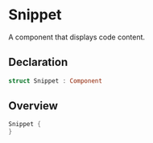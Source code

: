 # Snippet

A component that displays code content.

## Declaration

```swift
struct Snippet : Component
```

## Overview

```swift
Snippet {
}
```
